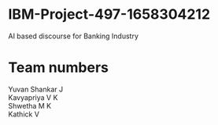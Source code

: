 # IBM-Project-497-1658304212
AI based discourse for Banking Industry

# Team numbers
Yuvan Shankar J<br/>
Kavyapriya V K<br/>
Shwetha M K<br/>
Kathick V
